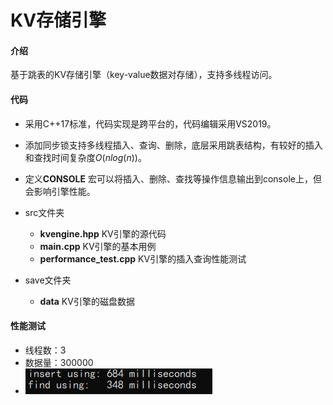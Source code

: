 # KV存储引擎

#### 介绍
基于跳表的KV存储引擎（key-value数据对存储），支持多线程访问。

#### 代码

- 采用C++17标准，代码实现是跨平台的，代码编辑采用VS2019。

- 添加同步锁支持多线程插入、查询、删除，底层采用跳表结构，有较好的插入和查找时间复杂度$O(nlog(n))$。
- 定义**CONSOLE** 宏可以将插入、删除、查找等操作信息输出到console上，但会影响引擎性能。
- src文件夹
  - **kvengine.hpp**  KV引擎的源代码
  - **main.cpp** KV引擎的基本用例
  - **performance_test.cpp** KV引擎的插入查询性能测试
- save文件夹
  - **data** KV引擎的磁盘数据

#### 性能测试

- 线程数：3
- 数据量：300000
- ![image-20220524165420478](.picture/README/image-20220524165420478.png)
